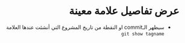 
# <div dir=rtl>عرض تفاصيل علامة معينة</div>
<div dir=rtl>

		
* 	 سيظهر الـcommit  او النقطة من تاريخ المشروع التي أنشئت عندها العلامة `git show tagname` 

 </dir>
